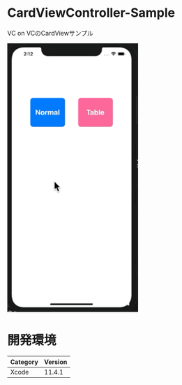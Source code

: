 # CardViewController-Sample
VC on VCのCardViewサンプル

<img width="300" alt="cardVC" src="https://github.com/ddd503/Image-Resource/raw/master/cardViewController.gif">

# 開発環境

|Category | Version |
|:-----------|:------------|
| Xcode | 11.4.1 |
